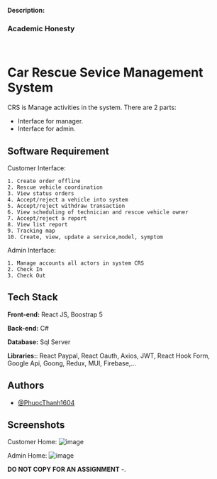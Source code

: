 


**Description:**


### Academic Honesty




﻿
#  Car Rescue Sevice Management System
CRS is Manage activities in the system. There are 2 parts:

 - Interface for manager.
 - Interface for admin.






## Software Requirement
Customer Interface:

    1. Create order offline
    2. Rescue vehicle coordination
    3. View status orders
    4. Accept/reject a vehicle into system
    5. Accept/reject withdraw transaction
    6. View scheduling of technician and rescue vehicle owner
    7. Accept/reject a report
    8. View list report
    9. Tracking map
    10. Create, view, update a service,model, symptom

Admin Interface: 

    1. Manage accounts all actors in system CRS
    2. Check In
    3. Check Out


## Tech Stack
**Front-end:** React JS, Boostrap 5

**Back-end:** C#

**Database:** Sql Server 

**Libraries:**: React Paypal, React Oauth, Axios, JWT, React Hook Form, Google Api, Goong, Redux, MUI, Firebase,...









## Authors

- [@PhuocThanh1604](https://www.github.com/PhuocThanh1604)


## Screenshots
Customer Home: 
![image](https://user-images.githubusercontent.com/39693803/184523403-c273a00e-5fee-48da-8e7e-750f022a4628.png)

Admin Home: 
![image](https://user-images.githubusercontent.com/39693803/184523387-ff161c43-5f45-42d5-90e4-3a7df727ead6.png)

**DO NOT COPY FOR AN ASSIGNMENT** -.